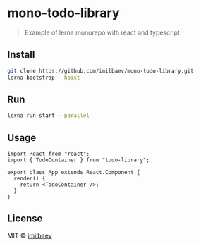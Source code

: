 # mono-todo-library

> Example of lerna monorepo with react and typescript

## Install

```bash
git clone https://github.com/imilbaev/mono-todo-library.git
lerna bootstrap --hoist
```

## Run

```bash
lerna run start --parallel
```

## Usage

```tsx
import React from "react";
import { TodoContainer } from "todo-library";

export class App extends React.Component {
  render() {
    return <TodoContainer />;
  }
}
```

## License

MIT © [imilbaev](https://github.com/imilbaev)
